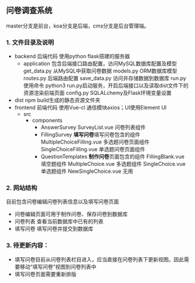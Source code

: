 ## 问卷调查系统
master分支是前台，koa分支是后端，cms分支是后台管理端。

### 1. 文件目录及说明
+ backend  后端代码 使用python flask搭建的服务器
	+ application	包含后端接口路由配置，访问MySQL数据库配置及模型
		get_data.py	从MySQL中获取问卷数据
		models.py	ORM数据库模型
		routes.py	后端路由配置
		save_data.py 访问并存储数据到数据库
	run.py	使用命令 python3 run.py启动服务，开启后端接口以及读取dist文件下的资源渲染前端页面
	config.py	SQLALchemy及Flask环境变量设置
+ dist	npm build生成的静态资源文件夹
+ frontend 前端代码 使用Vue-cl 通信模块axios；UI使用Element UI
	+ src
		+ components
			+ AnswerSurvey
				SurveyList.vue	问卷列表组件
			+ FillingSurvey  **填写问卷**填写问卷包含的组件
				MultipleChoiceFilling.vue 多选题问卷页面组件
				SingleChoiceFilling.vue  单选题问卷页面组件
			+ QuestionTemplates	**制作问卷**页面包含的组件
				FillingBlank.vue	填空题组件
				MultipleChoice.vue	多选题组件
				SingleChoice.vue	单选题组件
				NewSingleChoice.vue	无用

### 2. 网站结构
目前包含问卷编辑问卷列表信息以及填写问卷页面
- 问卷编辑页面可用于制作问卷、保存问卷到数据库
- 问卷列表 查看当前数据库中已有的列表
- 填写问卷 填写问卷并提交到数据库

### 3. 待更新内容：
- 填写问卷目前从问卷列表栏目进入，应当直接在问卷列表下更新视图。因此需要移动“填写问卷”视图到问卷列表中
- 填写问卷页面需要重新排版
